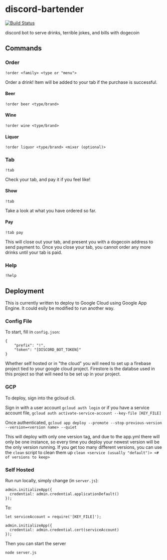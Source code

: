 # discord-bartender
[![Build Status](https://img.shields.io/endpoint.svg?url=https%3A%2F%2Factions-badge.atrox.dev%2FMr-Schneider%2Fdiscord-bartender%2Fbadge&style=flat)](https://actions-badge.atrox.dev/Mr-Schneider/discord-bartender/goto)

discord bot to serve drinks, terrible jokes, and bills with dogecoin

## Commands

### Order
```
!order <family> <type or "menu">
```
Order a drink! Item will be added to your tab if the purchase is successful.

#### Beer
```
!order beer <type/brand>
```

#### Wine
```
!order wine <type/brand>
```

#### Liquor
```
!order liquor <type/brand> <mixer (optional)>
```

### Tab
```
!tab
```
Check your tab, and pay it if you feel like!

#### Show
```
!tab
```
Take a look at what you have ordered so far.

#### Pay
```
!tab pay
```
This will close out your tab, and present you with a dogecoin address to send payment to. Once you close your tab, you cannot order any more drinks until your tab is paid.

### Help
```
!help
```

## Deployment

This is currently written to deploy to Google Cloud using Google App Engine. It could esily be modified to run another way.

### Config File

To start, fill in `config.json`:
```
{
	"prefix": "!",
	"token": "[DISCORD_BOT_TOKEN]"
}
```

Whether self hosted or in "the cloud" you will need to set up a firebase project tied to your google cloud project. Firestore is the databse used in this project so that will need to be set up in your project.

### GCP

To deploy, sign into the gcloud cli.

Sign in with a user account `gcloud auth login` or if you have a service account file, `gcloud auth activate-service-account --key-file [KEY_FILE]`

Once authenticated, `gcloud app deploy --promote --stop-previous-version --version=<version name> --quiet`

This will deploy with only one version tag, and due to the app.yml there will only be one instance, so every time you deploy your newest version will be the only version running. If you get too many different versions, you can use the `clean` script to clean them up `clean <service (usually "default")> <# of versions to keep>`

### Self Hosted

Run run locally, simply change (in `server.js`):
```
admin.initializeApp({
  credential: admin.credential.applicationDefault()
});
```

To:
```
let serviceAccount = require('[KEY_FILE]');

admin.initializeApp({
  credential: admin.credential.cert(serviceAccount)
});
```

Then you can start the server
```
node server.js
```